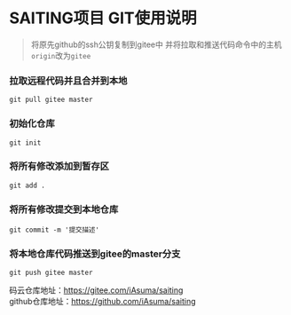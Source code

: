 # SAITING项目 GIT使用说明

>	将原先github的ssh公钥复制到gitee中 并将拉取和推送代码命令中的主机`origin`改为`gitee`

### 拉取远程代码并且合并到本地
	git pull gitee master

### 初始化仓库 
	git init

### 将所有修改添加到暂存区
	git add . 

### 将所有修改提交到本地仓库 
	git commit -m '提交描述'

### 将本地仓库代码推送到gitee的master分支 
	git push gitee master 
  
  
码云仓库地址：https://gitee.com/iAsuma/saiting  
github仓库地址：https://github.com/iAsuma/saiting
